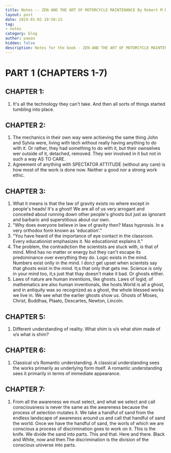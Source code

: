 ```yaml
---
title: Notes -- ZEN AND THE ART OF MOTORCYCLE MAINTENANCE By Robert M.Pirsig
layout: post
date: 2019-01-02 19:50:13
tag:
- notes
category: blog
author: pawan
hidden: false
description: Notes for the book - ZEN AND THE ART OF MOTORCYCLE MAINTENANCE By Robert M.Pirsig
---
```


# PART 1 (CHAPTERS 1-7)

## CHAPTER 1:
1. It's all the technology they can't take. And then all sorts of things started tumbling into place.

## CHAPTER 2:
1. The mechanics in their own way were achieving the same thing John and Sylvia were, living with tech without really having anything to do with it. Or rather, they had something to do with it, but their ownselves wer outside of it, detached, removed. They wer involved in it but not in such a way AS TO CARE.
2. Agreement of anything with SPECTATOR ATTITUDE (without any care) is how most of the work is done now. Neither a good nor a strong work ethic.

## CHAPTER 3:
1. What it means is that the law of gravity exists no where except in people's heads! It's a ghost! We are all of us very arrogant and conceited about running down other people's ghosts but just as ignorant and barbaric and superstitious about our own. 
2. "Why does everyone believe in law of gravity then? Mass hypnosis. In a very orthodox form known as 'education'."
3. "You have heard of the importance of eye contact in the classroon. Every educationist emphasizes it. No educationist explains it."
4. The problem, the contradiction the scientists are stuck with, is that of mind. Mind has no matter or energy but they can't escape its predominance over everything they do. Logic exists in the mind. Numbers exist onlly in the mind. I don;t get upset when scientsts say that ghosts exist in the mind. It;s that only that gets me. Science is only in your mind too, it;s just that thay doesn't make it bad. Or ghosts either.
5. Laws of nature are human inventions, like ghosts. Laws of logid, of mathematics are also human inventionals, like hosts.World is all a ghost, and in antiquity was so recognized as a ghost, the whole blessed works we live in. We see what the earlier ghosts show us. Ghosts of Moses, Christ, Buddhaa, Plaato, Descartes, Newton, Lincoln.

## CHAPTER 5:
1. Different understanding of reality. What shim is v/s what shim made of v/s what is shim?

## CHAPTER 6:
1. Classical v/s Romantic understanding. A classical understanding sees the works primarily as underlying form itself. A romantic understanding sees it primarily in terms of immediate appearance.

## CHAPTER 7:
1. From all the awareness we must select, and what we select and call consciousness is never the same as the awareness because the process of selection mutates it. We take a handful of sand from the endless landscape of awareness around us and call that handful of sand the world. Once we have the handful of sand, the worls of which we are conscious a process of discrimination goes to work on it. This is the knife. We divide the sand into parts. This and that. Here and there. Black and White, now and then.The discrimination is the division of the conscious universe into parts.
